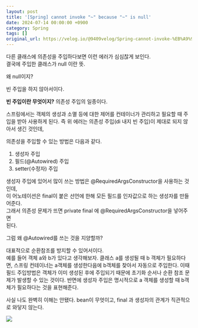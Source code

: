 ```yaml
---
layout: post
title: '[Spring] cannot invoke "~" because "~" is null'
date: 2024-07-14 00:00:00 +0900
category: Spring
tags: []
original_url: https://velog.io/@9409velog/Spring-cannot-invoke-%EB%A9%94%EC%84%9C%EB%93%9C%EC%9D%B4%EB%A6%84-because-service%EC%9D%B4%EB%A6%84-is-null
---
```


다른 클래스에 의존성을 주입하다보면 이런 에러가 심심찮게 보인다.  
결국에 주입한 클래스가 null 이란 뜻.

왜 null이지?

빈 주입을 하지 않아서이다.

**빈 주입이란 무엇이지?** 의존성 주입의 일종이다.

스프링에서는 객체의 생성과 소멸 등에 대한 제어를 컨테이너가 관리하고 필요할 때 주입을 받아 사용하게 된다. 즉 위 에러는 의존성 주입(di 내지 빈 주입)이 제대로 되지 않아서 생긴 것인데,

의존성을 주입할 수 있는 방법은 다음과 같다.

1. 생성자 주입
2. 필드(@Autowired) 주입
3. setter(수정자) 주입

생성자 주입에 있어서 많이 쓰는 방법은 @RequiredArgsConstructor을 사용하는 것인데,  
이 어노테이션은 final이 붙은 선언에 한해 모든 필드를 인자값으로 하는 생성자를 만들어준다.  
그래서 의존성 문제가 뜨면 private final 에 @RequiredArgsConstructor을 넣어주면  
된다.

그럼 왜 @Autowired를 쓰는 것을 지양할까?

대표적으로 순환참조를 방지할 수 있어서이다.  
예를 들어 객체 a와 b가 있다고 생각해보자. 클래스 a를 생성될 때 b 객체가 필요하다면, 스프링 컨테이너는 a객체를 생성한다음에 b객체를 찾아서 자동으로 주입한다. 이때 필드 주입방법은 객체가 이미 생성된 후에 주입되기 때문에 초기화 순서나 순환 참조 문제가 발생할 수 있는 것이다. 반면에 생성자 주입은 명시적으로 a 객체를 생성할 때 b객체가 필요하다는 것을 표현해준다.

사실 나도 완벽히 이해는 안됐다. bean이 무엇이고, final 과 생성자의 관계가 직관적으로 와닿지 않는다.

![](/assets/9409velog/spring-cannot-invoke-because-is-null_image.png)
